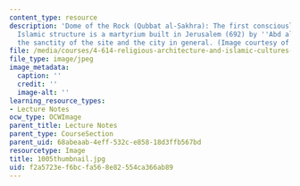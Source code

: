 ```yaml
---
content_type: resource
description: 'Dome of the Rock (Qubbat al-Sakhra): The first consciously-monumental
  Islamic structure is a martyrium built in Jerusalem (692) by ''Abd al-Malik to commemorate
  the sanctity of the site and the city in general. (Image courtesy of Sabri Jarrar.)'
file: /media/courses/4-614-religious-architecture-and-islamic-cultures-fall-2002/f2a5723ef6bcfa568e82554ca366ab89_1005thumbnail.jpg
file_type: image/jpeg
image_metadata:
  caption: ''
  credit: ''
  image-alt: ''
learning_resource_types:
- Lecture Notes
ocw_type: OCWImage
parent_title: Lecture Notes
parent_type: CourseSection
parent_uid: 68abeaab-4eff-532c-e858-18d3ffb567bd
resourcetype: Image
title: 1005thumbnail.jpg
uid: f2a5723e-f6bc-fa56-8e82-554ca366ab89
---
```

